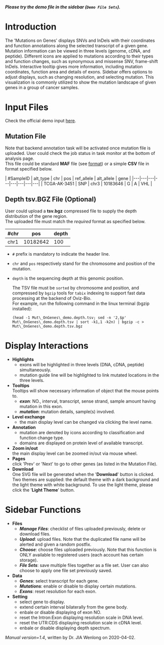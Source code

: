##### Please try the demo file in the sidebar (`Demo File Sets`).

<!-- ##### [Download](https://raw.githubusercontent.com/Nobel-Justin/Oviz-Bio-demo/master/Mut_OnGenes/demo_data/Mut_OnGenes_demo.mutations.csv) and [Check](https://github.com/Nobel-Justin/Oviz-Bio-demo/blob/master/Mut_OnGenes/demo_data/Mut_OnGenes_demo.mutations.csv) the `Mutation CSV input`.
##### [Download](https://github.com/Nobel-Justin/Oviz-Bio-demo/raw/master/Mut_OnGenes/demo_data/Mut_OnGenes_demo.depth.tsv.bgz) the `Depth BGZ input` (Optional). -->

# Introduction
The 'Mutations on Genes' displays SNVs and InDels with their coordinates and function annotations along the selected transcript of a given gene. Mutation information can be viewed in three levels (genome, cDNA, and peptide). Different icons are applied to mutations according to their types and function changes, such as synonymous and missense SNV, frame-shift InDels. Interactive tooltip gives more information, including mutation coordinates, function area and details of exons. Sidebar offers options to adjust displays, such as changing resolution, and selecting mutation. This visualization is commonly utilized to show the mutation landscape of given genes in a group of cancer samples.

# Input Files
Check the official demo input [here](https://github.com/Nobel-Justin/Oviz-Bio-demo/blob/master/Mut_OnGenes/demo_data).

## Mutation File

Note that backend annotation task will be activated once mutation file is uploaded. User could check the job status in task monitor at the bottom of analysis page.<br/>
This file could be standard **MAF** file (see [format](https://docs.gdc.cancer.gov/Data/File_Formats/MAF_Format/)) or a simple **CSV** file in format specified below.

| #SampleID |  alt_type |  chr | pos |  ref_allele | alt_allele | gene |
|---|---|---|---|---|---|---|---|
| TCGA-AK-3451 | SNP | chr3 | 10183646 | G | A | VHL |

## Depth tsv.BGZ File (Optional)

User could upload a **tsv.bgz** compressed file to supply the depth distribution of the gene region.<br/>
The uploaded file must match the *required* format as specified below.

| #chr |  pos |  depth |
|---|---|---|
| chr1  | 10182642  | 100 |

- `#` prefix is mandatory to indicate the header line.
- `chr` and `pos` respectively stand for the chromosome and position of the mutation.
- `depth` is the sequencing depth at this genomic position.

  The TSV file must be `sorted` by chromosome and position, and compressed by `bgzip` tools for `tabix` indexing to support fast data processing at the backend of Oviz-Bio.<br/>
  For example, run the following command in the linux terminal (bgzip installed):
  <pre><code>(head -1 Mut\_OnGenes\_demo.depth.tsv; sed -n '2,$p' Mut\_OnGenes\_demo.depth.tsv | sort -k1,1 -k2n) | bgzip -c > Mut\_OnGenes\_demo.depth.tsv.bgz</code></pre>

# Display Interactions

- **Highlights**<br/>
  - exons will be highlighted in three levels (DNA, cDNA, peptide) simultaneously.
  - mutation guide line will be highlighted to link mutated locations in the three levels.
- **Tooltips**<br/>
  Tooltips will show necessary information of object that the mouse points to.
  - __*exon*__: NO., interval, transcript, sense strand, sample amount having mutation in this exon.
  - __*mutation*__: mutation details, sample(s) involved.
- **Level exchange**<br/>
  - the main display level can be changed via clicking the level name.
- **Annotation**<br/>
  - mutation are denoted by icons according to classification and function change type.
  - domains are displayed on protein level of available transcript.
- **Zoom in/out**<br/>
  the main display level can be zoomed in/out via mouse wheel.
- **Pages**<br/>
  click 'Prev' or 'Next' to go to other genes (as listed in the Mutation File).
- **Download**<br/>
  One SVG file will be generated when the '**Download**' button is clicked. Two themes are supplied: the default theme with a dark background and the light theme with white background. To use the light theme, please click the '**Light Theme**' button.

# Sidebar Functions

- **Files**
  - __*Manage Files*__: checklist of files uploaded previously, delete or download files.
  - __*Upload*__: upload files. Note that the duplicated file name will be alerted and given a random postfix.
  - __*Choose*__: choose files uploaded previously. Note that this function is ONLY available to registered users (each account has certain storage).
  - __*File Sets*__: save multiple files together as a file set. User can also choose to apply one file set previously saved.
- **Data**
  - __*Genes*__: select transcript for each gene.
  - __*Mutations*__: enable or disable to display certain mutations.
  - __*Exons*__: reset resolution for each exon.
- **Setting**<br/>
  - select gene to display.
  - extend certain interval bilaterally from the gene body.
  - enbale or disable displaying of exon NO.
  - reset the Intron:Exon displaying resolution scale in DNA level.
  - reset the UTR:CDS displaying resolution scale in cDNA level.
  - enbale or disable displaying depth spectrum.

*Manual version=1.4*, written by Dr. JIA Wenlong on 2020-04-02.

